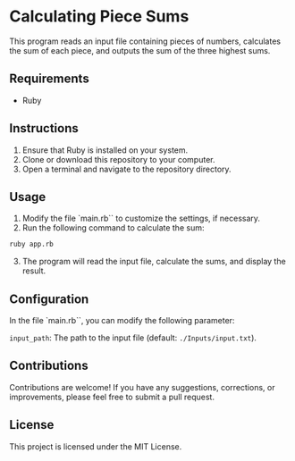# Calculating Piece Sums

This program reads an input file containing pieces of numbers, calculates the sum of each piece, and outputs the sum of the three highest sums.

## Requirements

- Ruby

## Instructions

1. Ensure that Ruby is installed on your system.
2. Clone or download this repository to your computer.
3. Open a terminal and navigate to the repository directory.

## Usage

1. Modify the file `main.rb`` to customize the settings, if necessary.
2. Run the following command to calculate the sum:

```bash
ruby app.rb
```

3. The program will read the input file, calculate the sums, and display the result.

## Configuration

In the file `main.rb``, you can modify the following parameter:

`input_path`: The path to the input file (default: `./Inputs/input.txt`).

## Contributions

Contributions are welcome! If you have any suggestions, corrections, or improvements, please feel free to submit a pull request.

## License

This project is licensed under the MIT License.
